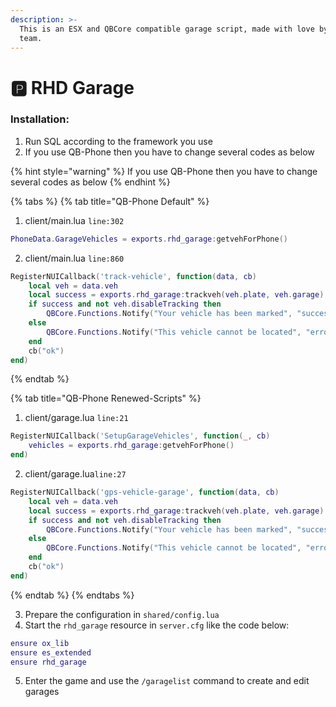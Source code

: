 ```yaml
---
description: >-
  This is an ESX and QBCore compatible garage script, made with love by the RHD
  team.
---
```


# 🅿️ RHD Garage

### Installation:

1. Run SQL according to the framework you use
2. If you use QB-Phone then you have to change several codes as below

{% hint style="warning" %}
If you use QB-Phone then you have to change several codes as below
{% endhint %}

{% tabs %}
{% tab title="QB-Phone Default" %}
1. client/main.lua `line:302`&#x20;

```lua
PhoneData.GarageVehicles = exports.rhd_garage:getvehForPhone()
```

2. client/main.lua `line:860`&#x20;

```lua
RegisterNUICallback('track-vehicle', function(data, cb)
    local veh = data.veh
    local success = exports.rhd_garage:trackveh(veh.plate, veh.garage)
    if success and not veh.disableTracking then
        QBCore.Functions.Notify("Your vehicle has been marked", "success")
    else
        QBCore.Functions.Notify("This vehicle cannot be located", "error")
    end
    cb("ok")
end)
```
{% endtab %}

{% tab title="QB-Phone Renewed-Scripts" %}
1. client/garage.lua `line:21`

```lua
RegisterNUICallback('SetupGarageVehicles', function(_, cb)
    vehicles = exports.rhd_garage:getvehForPhone()
end)
```

2. client/garage.lua`line:27`&#x20;

```lua
RegisterNUICallback('gps-vehicle-garage', function(data, cb)
    local veh = data.veh
    local success = exports.rhd_garage:trackveh(veh.plate, veh.garage)
    if success and not veh.disableTracking then
        QBCore.Functions.Notify("Your vehicle has been marked", "success")
    else
        QBCore.Functions.Notify("This vehicle cannot be located", "error")
    end
    cb("ok")
end)
```
{% endtab %}
{% endtabs %}

3. Prepare the configuration in `shared/config.lua`&#x20;
4. Start the `rhd_garage` resource in `server.cfg` like the code below:

```lua
ensure ox_lib
ensure es_extended
ensure rhd_garage
```

5. Enter the game and use the `/garagelist` command to create and edit garages
